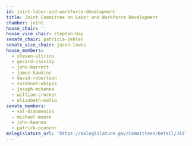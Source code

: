 ```yaml
---
id: joint-labor-and-workforce-development
title: Joint Committee on Labor and Workforce Development
chamber: joint
house_chair: ''
house_vice_chair: stephan-hay
senate_chair: patricia-jehlen
senate_vice_chair: jason-lewis
house_members:
  - steven-ultrino
  - gerard-cassidy
  - john-barrett
  - james-hawkins
  - david-robertson
  - susannah-whipps
  - joseph-mckenna
  - william-crocker
  - elizabeth-malia
senate_members:
  - sal-didomenico
  - michael-moore
  - john-keenan
  - patrick-oconnor
malegislature_url: 'https://malegislature.gov/Committees/Detail/J43'
---
```

